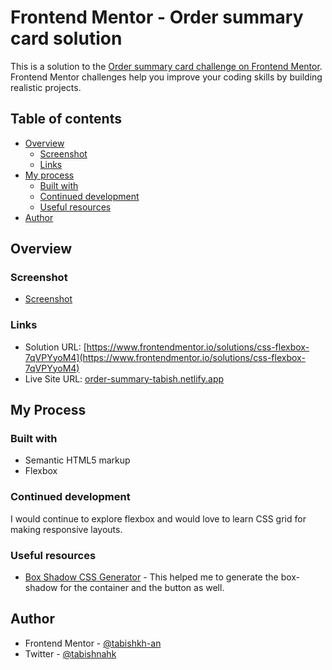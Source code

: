 # Frontend Mentor - Order summary card solution

This is a solution to the [Order summary card challenge on Frontend Mentor](https://www.frontendmentor.io/challenges/order-summary-component-QlPmajDUj). Frontend Mentor challenges help you improve your coding skills by building realistic projects.

## Table of contents

- [Overview](#overview)
  - [Screenshot](#screenshot)
  - [Links](#links)
- [My process](#my-process)
  - [Built with](#built-with)
  - [Continued development](#continued-development)
  - [Useful resources](#useful-resources)
- [Author](#author)

## Overview

### Screenshot

- [Screenshot](./screenshot.png)

### Links

- Solution URL: [https://www.frontendmentor.io/solutions/css-flexbox-7qVPYyoM4](https://www.frontendmentor.io/solutions/css-flexbox-7qVPYyoM4)
- Live Site URL: [order-summary-tabish.netlify.app](https://order-summary-tabish.netlify.app/)

## My Process

### Built with

- Semantic HTML5 markup
- Flexbox

### Continued development

I would continue to explore flexbox and would love to learn CSS grid for making responsive layouts.

### Useful resources

- [Box Shadow CSS Generator](https://cssgenerator.org/box-shadow-css-generator.html) - This helped me to generate the box-shadow for the container and the button as well.

## Author

- Frontend Mentor - [@tabishkh-an](https://www.frontendmentor.io/profile/tabishkh-an)
- Twitter - [@tabishnahk](https://www.twitter.com/tabishnahk)
